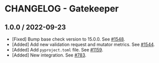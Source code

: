 # CHANGELOG - Gatekeeper 

## 1.0.0 / 2022-09-23

* [Fixed] Bump base check version to 15.0.0. See [#1548](https://github.com/DataDog/integrations-extras/pull/1548).
* [Added] Add new validation request and mutator metrics. See [#1544](https://github.com/DataDog/integrations-extras/pull/1544).
* [Added] Add `pyproject.toml` file. See [#1159](https://github.com/DataDog/integrations-extras/pull/1159).
* [Added] New integration. See [#783](https://github.com/DataDog/integrations-extras/pull/783).
